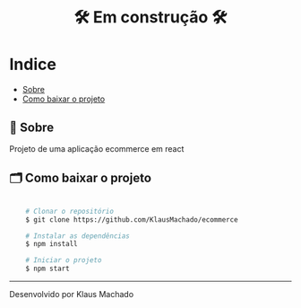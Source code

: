 <h1 align="center"> 🛠️ Em construção 🛠️ </h1>

# Indice

- [Sobre](#-sobre)
- [Como baixar o projeto](#-como-baixar-o-projeto)



## 📑 Sobre

Projeto de uma aplicação ecommerce em react


## 🗂 Como baixar o projeto

```bash

    # Clonar o repositório
    $ git clone https://github.com/KlausMachado/ecommerce

    # Instalar as dependências
    $ npm install

    # Iniciar o projeto
    $ npm start
```

---

Desenvolvido por Klaus Machado